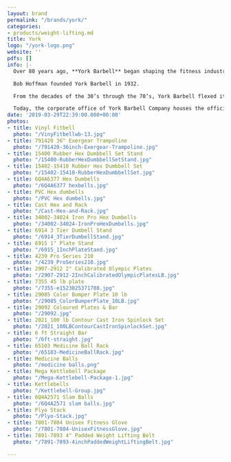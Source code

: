 ```yaml
---
layout: brand
permalink: "/brands/york/"
categories:
- products/weight-lifting.md
title: York
logo: "/york-logo.png"
website: ''
pdfs: []
info: |-
  Over 80 years ago, **York Barbell** began shaping the fitness industry through product design, education, competition, and athletic sponsorship.

  Bob Hoffman founded York Barbell in 1932.

  From the decades of the 30’s through the 70’s, York Barbell flexed its muscle with its Olympic lifting teams. The renowned York Barbell Club dominated the Olympic scene with over 40 national championships and numerous Olympic Gold Medalists.

  Today, the corporate office of York Barbell Company houses the official Weightlifting Hall of Fame and Museum in York, Pennsylvania.
date: '2019-03-29T22:39:00.000+00:00'
photos:
- title: Vinyl Fitbell
  photo: "/VinyFitbellwb-13.jpg"
- title: 791420 36" Exergear Trampoline
  photo: "/791420-36inch-Exergear-Trampoline.jpg"
- title: 15400 Rubber Hex Dumbbell Set Stand
  photo: "/15400-RubberHexDumbbellSetStand.jpg"
- title: 15402-15410 Rubber Hex Dumbbell Set
  photo: "/15402-15410-RubberHexDumbbellSet.jpg"
- title: 6Q4A6377 Hex Dumbells
  photo: "/6Q4A6377 hexbells.jpg"
- title: PVC Hex dumbells
  photo: "/PVC Hex dumbells.jpg"
- title: Cast Hex and Rack
  photo: "/Cast-Hex-and-Rack.jpg"
- title: 34002-34024 Iron Pro Hex Dumbells
  photo: "/34002-34024-IronProHexDumbells.jpg"
- title: 6914 3 Tier Dumbell Stand
  photo: "/6914_3TierDumbellStand.jpg"
- title: 6915 1" Plate Stand
  photo: "/6915_1InchPlateStand.jpg"
- title: 4239 Pro Series 210
  photo: "/4239_ProSeries210.jpg"
- title: 2907-2912 2" Calibrated Olympic Plates
  photo: "/2907-2912-2InchCalibratedOlympicPlatesLB.jpg"
- title: 7355 45 lb plate
  photo: "/7355-e1523025371708.jpg"
- title: 29085 Color Bumper Plate 10 lb
  photo: "/29085_ColorBumperPlate_10LB.jpg"
- title: 29092 Coloured Plates & Bar
  photo: "/29092.jpg"
- title: 2021_100 lb Contour Cast Iron Spinlock Set
  photo: "/2021_100LBContourCastIronSpinlockSet.jpg"
- title: 6 ft Straight Bar
  photo: "/6ft-straight.jpg"
- title: 65103 Medicine Ball Rack
  photo: "/65103-MedicineBallRack.jpg"
- title: Medicine Balls
  photo: "/medicine balls.png"
- title: Mega Kettlebell Package
  photo: "/Mega-Kettlebell-Package-1.jpg"
- title: Kettlebells
  photo: "/Kettlebell-Group.jpg"
- title: 6Q4A2571 Slam Balls
  photo: "/6Q4A2571 slam balls.jpg"
- title: Plyo Stack
  photo: "/Plyo-Stack.jpg"
- title: 7801-7804 Unisex Fitness Glove
  photo: "/7801-7804-UnisexFitnessGlove.jpg"
- title: 7891-7893 4" Padded Weight Lifting Belt
  photo: "/7891-7893-4inchPaddedWeightLiftingBelt.jpg"

---
```

